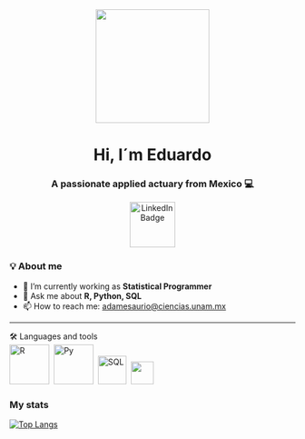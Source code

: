 <div id="header" align="center">
  <img src="https://www.cloudyml.com/wp-content/uploads/2022/06/1ca74946ed770bb635e4de4711bd861f.gif" width = "200" />
  <h1 align = "center" >Hi, I´m Eduardo </h1>
  <h3 align = "center" >A passionate applied actuary from Mexico 💻 </h3> 
</div>
  
<div id="badges" align="center">
  <a href = "https://www.linkedin.com/in/eduardo-adame-s/" >
     <img src="https://cdn.dribbble.com/users/1525393/screenshots/6420056/comp_4.gif"  width = "80" 
          alt= "LinkedIn Badge"/>
  </a>
 </div>

###  💡 About me

* 🔭 I’m currently working as **Statistical Programmer** 
* 💬 Ask me about **R, Python, SQL**
* 📫 How to reach me: adamesaurio@ciencias.unam.mx
---

<div align ="left"
  <h3> 🛠 Languages and tools </h3>
     <div>
          <img src="https://i.ytimg.com/vi/9-RrkJQQYqY/maxresdefault.jpg" title="RStudio" alt="R" width="70" heigth="40"/>&nbsp;
          <img src="https://wallpapercave.com/dwp1x/wp8042506.jpg" title="Python" alt="Py" width="70" heigth="45"/>&nbsp;
          <img src="https://www.tshirtgeek.com.br/wp-content/uploads/2021/09/com037-scaled.jpg" title="SQL" alt="SQL" width="50" heigth="30"/>&nbsp;
          <img src="" title="" alt="" width="40" heigth="40"/>&nbsp;
     </div>
</div>     


### My stats
[![Top Langs](https://github-readme-stats.vercel.app/api/top-langs/?username=EduardoAdame&langs_count=8)](https://github.com/anuraghazra/github-readme-stats)
